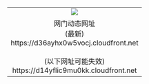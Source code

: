 ﻿<table>
  <tr></tr>
  <tr><td colspan=2 align=center><img src="https://d36ayhx0w5vocj.cloudfront.net/Up/oGate.jpg" /></td></tr>
  <tr><td colspan=2 align=center>网门动态网址<br/>(最新)
<br>https://d36ayhx0w5vocj.cloudfront.net
<br/><br/>(以下网址可能失效)
<br>https://d14yflic9mu0kk.cloudfront.net
    </td>
  </tr>
</table>
